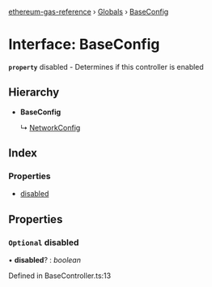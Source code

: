 [ethereum-gas-reference](../README.md) › [Globals](../globals.md) › [BaseConfig](baseconfig.md)

# Interface: BaseConfig

**`property`** disabled - Determines if this controller is enabled

## Hierarchy

* **BaseConfig**

  ↳ [NetworkConfig](networkconfig.md)

## Index

### Properties

* [disabled](baseconfig.md#optional-disabled)

## Properties

### `Optional` disabled

• **disabled**? : *boolean*

Defined in BaseController.ts:13
